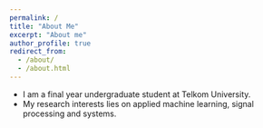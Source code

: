 ```yaml
---
permalink: /
title: "About Me"
excerpt: "About me"
author_profile: true
redirect_from: 
  - /about/
  - /about.html
---
```


* I am a final year undergraduate student at Telkom University.
* My research interests lies on applied machine learning, signal processing and systems.
